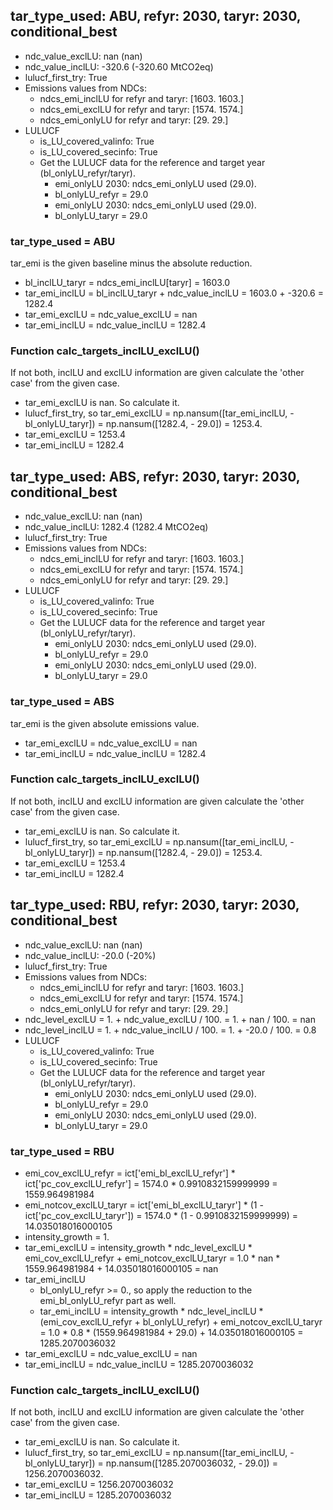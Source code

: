 

## tar_type_used: ABU, refyr: 2030, taryr: 2030, conditional_best
- ndc_value_exclLU: nan (nan)
- ndc_value_inclLU: -320.6 (-320.60 MtCO2eq)
- lulucf_first_try: True
- Emissions values from NDCs:
  - ndcs_emi_inclLU for refyr and taryr: [1603. 1603.]
  - ndcs_emi_exclLU for refyr and taryr: [1574. 1574.]
  - ndcs_emi_onlyLU for refyr and taryr: [29. 29.]
- LULUCF
  - is_LU_covered_valinfo: True
  - is_LU_covered_secinfo: True
  - Get the LULUCF data for the reference and target year (bl_onlyLU_refyr/taryr).
    - emi_onlyLU 2030: ndcs_emi_onlyLU used (29.0).
    - bl_onlyLU_refyr = 29.0
    - emi_onlyLU 2030: ndcs_emi_onlyLU used (29.0).
    - bl_onlyLU_taryr = 29.0
### tar_type_used = ABU
tar_emi is the given baseline minus the absolute reduction.
- bl_inclLU_taryr = ndcs_emi_inclLU[taryr] = 1603.0
- tar_emi_inclLU = bl_inclLU_taryr + ndc_value_inclLU = 1603.0 + -320.6 = 1282.4
- tar_emi_exclLU = ndc_value_exclLU = nan
- tar_emi_inclLU = ndc_value_inclLU = 1282.4
### Function calc_targets_inclLU_exclLU()
If not both, inclLU and exclLU information are given calculate the 'other case' from the given case.
- tar_emi_exclLU is nan. So calculate it.
- lulucf_first_try, so tar_emi_exclLU = np.nansum([tar_emi_inclLU, -bl_onlyLU_taryr]) = np.nansum([1282.4, - 29.0]) = 1253.4.
- tar_emi_exclLU = 1253.4
- tar_emi_inclLU = 1282.4

## tar_type_used: ABS, refyr: 2030, taryr: 2030, conditional_best
- ndc_value_exclLU: nan (nan)
- ndc_value_inclLU: 1282.4 (1282.4 MtCO2eq)
- lulucf_first_try: True
- Emissions values from NDCs:
  - ndcs_emi_inclLU for refyr and taryr: [1603. 1603.]
  - ndcs_emi_exclLU for refyr and taryr: [1574. 1574.]
  - ndcs_emi_onlyLU for refyr and taryr: [29. 29.]
- LULUCF
  - is_LU_covered_valinfo: True
  - is_LU_covered_secinfo: True
  - Get the LULUCF data for the reference and target year (bl_onlyLU_refyr/taryr).
    - emi_onlyLU 2030: ndcs_emi_onlyLU used (29.0).
    - bl_onlyLU_refyr = 29.0
    - emi_onlyLU 2030: ndcs_emi_onlyLU used (29.0).
    - bl_onlyLU_taryr = 29.0
### tar_type_used = ABS
tar_emi is the given absolute emissions value.
- tar_emi_exclLU = ndc_value_exclLU = nan
- tar_emi_inclLU = ndc_value_inclLU = 1282.4
### Function calc_targets_inclLU_exclLU()
If not both, inclLU and exclLU information are given calculate the 'other case' from the given case.
- tar_emi_exclLU is nan. So calculate it.
- lulucf_first_try, so tar_emi_exclLU = np.nansum([tar_emi_inclLU, -bl_onlyLU_taryr]) = np.nansum([1282.4, - 29.0]) = 1253.4.
- tar_emi_exclLU = 1253.4
- tar_emi_inclLU = 1282.4

## tar_type_used: RBU, refyr: 2030, taryr: 2030, conditional_best
- ndc_value_exclLU: nan (nan)
- ndc_value_inclLU: -20.0 (-20%)
- lulucf_first_try: True
- Emissions values from NDCs:
  - ndcs_emi_inclLU for refyr and taryr: [1603. 1603.]
  - ndcs_emi_exclLU for refyr and taryr: [1574. 1574.]
  - ndcs_emi_onlyLU for refyr and taryr: [29. 29.]
- ndc_level_exclLU = 1. + ndc_value_exclLU / 100. = 1. + nan / 100. = nan
- ndc_level_inclLU = 1. + ndc_value_inclLU / 100. = 1. + -20.0 / 100. = 0.8
- LULUCF
  - is_LU_covered_valinfo: True
  - is_LU_covered_secinfo: True
  - Get the LULUCF data for the reference and target year (bl_onlyLU_refyr/taryr).
    - emi_onlyLU 2030: ndcs_emi_onlyLU used (29.0).
    - bl_onlyLU_refyr = 29.0
    - emi_onlyLU 2030: ndcs_emi_onlyLU used (29.0).
    - bl_onlyLU_taryr = 29.0
### tar_type_used = RBU
- emi_cov_exclLU_refyr = ict['emi_bl_exclLU_refyr'] * ict['pc_cov_exclLU_refyr'] = 1574.0 * 0.9910832159999999 = 1559.964981984
- emi_notcov_exclLU_taryr = ict['emi_bl_exclLU_taryr'] * (1 - ict['pc_cov_exclLU_taryr']) = 1574.0 * (1 - 0.9910832159999999) = 14.035018016000105
- intensity_growth = 1.
- tar_emi_exclLU = intensity_growth * ndc_level_exclLU * emi_cov_exclLU_refyr + emi_notcov_exclLU_taryr = 1.0 * nan * 1559.964981984 + 14.035018016000105 = nan
- tar_emi_inclLU
  - bl_onlyLU_refyr >= 0., so apply the reduction to the emi_bl_onlyLU_refyr part as well.
  - tar_emi_inclLU = intensity_growth * ndc_level_inclLU * (emi_cov_exclLU_refyr + bl_onlyLU_refyr) + emi_notcov_exclLU_taryr = 1.0 * 0.8 * (1559.964981984 + 29.0) + 14.035018016000105 = 1285.2070036032
- tar_emi_exclLU = ndc_value_exclLU = nan
- tar_emi_inclLU = ndc_value_inclLU = 1285.2070036032
### Function calc_targets_inclLU_exclLU()
If not both, inclLU and exclLU information are given calculate the 'other case' from the given case.
- tar_emi_exclLU is nan. So calculate it.
- lulucf_first_try, so tar_emi_exclLU = np.nansum([tar_emi_inclLU, -bl_onlyLU_taryr]) = np.nansum([1285.2070036032, - 29.0]) = 1256.2070036032.
- tar_emi_exclLU = 1256.2070036032
- tar_emi_inclLU = 1285.2070036032